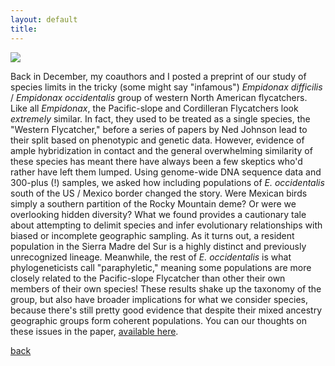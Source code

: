 ```yaml
---
layout: default
title: 
---
```


![](/images/empids.jpg)

Back in December, my coauthors and I posted a preprint of our study of species limits in the tricky (some might say "infamous")
*Empidonax difficilis* / *Empidonax occidentalis* group of western North American flycatchers. Like all *Empidonax*, the Pacific-slope
and Cordilleran Flycatchers look *extremely* similar. In fact, they used to be treated as a single species, the "Western Flycatcher,"
before a series of papers by Ned Johnson lead to their split based on phenotypic and genetic data. However, evidence of ample hybridization 
in contact and the general overwhelming similarity of these species has meant there have always been a few skeptics who'd rather have left 
them lumped. Using genome-wide DNA sequence data and 300-plus (!) samples, we asked how including populations of *E. occidentalis* south of the 
US / Mexico border changed the story. Were Mexican birds simply a southern partition of the Rocky Mountain deme? Or were we overlooking 
hidden diversity? What we found provides a cautionary tale about attempting to delimit species and infer evolutionary relationships with
biased or incomplete geographic sampling. As it turns out, a resident population in the Sierra Madre del Sur is a highly distinct and previously 
unrecognized lineage. Meanwhile, the rest of *E. occidentalis* is what phylogeneticists call "paraphyletic," meaning some populations are more closely 
related to the Pacific-slope Flycatcher than other their own members of their own species! These results shake up the taxonomy of the group, 
but also have broader implications for what we consider species, because there's still pretty good evidence that despite their mixed ancestry geographic
groups form coherent populations. You can our thoughts on these issues in the paper, [available here](https://doi.org/10.1101/491688). 

[back](./)
